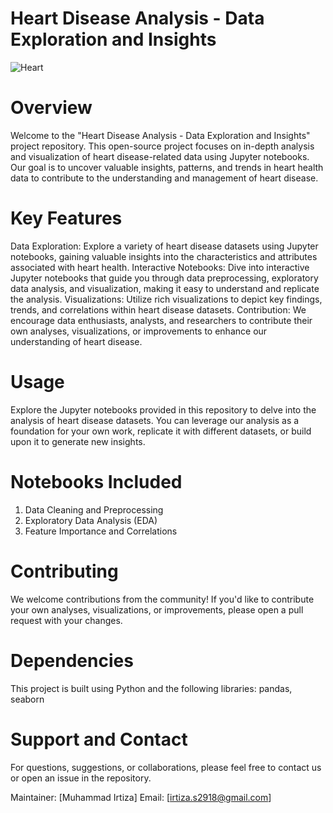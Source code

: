 # Heart Disease Analysis - Data Exploration and Insights
![Heart]([URL_to_Your_Image](https://www.google.com/imgres?imgurl=https%3A%2F%2Fwww.narayanahealth.org%2Fblog%2Fwp-content%2Fuploads%2F2023%2F05%2Fpolotno-3-1-1.jpeg&tbnid=iW6Ck2kgV5I0TM&vet=12ahUKEwjBna-a1a-BAxU5pCcCHaEKCQEQMygEegQIARB8..i&imgrefurl=https%3A%2F%2Fwww.narayanahealth.org%2Fblog%2Fsymptoms-of-heart-disease-across-different-age-groups-and-genders%2F&docid=onNZcTD5vHp2gM&w=800&h=445&q=heart%20disease&ved=2ahUKEwjBna-a1a-BAxU5pCcCHaEKCQEQMygEegQIARB8))

# Overview
Welcome to the "Heart Disease Analysis - Data Exploration and Insights" project repository. This open-source project focuses on in-depth analysis and visualization of heart disease-related data using Jupyter notebooks. Our goal is to uncover valuable insights, patterns, and trends in heart health data to contribute to the understanding and management of heart disease.

# Key Features
Data Exploration: 
Explore a variety of heart disease datasets using Jupyter notebooks, gaining valuable insights into the characteristics and attributes associated with heart health.
Interactive Notebooks: Dive into interactive Jupyter notebooks that guide you through data preprocessing, exploratory data analysis, and visualization, making it easy to understand and replicate the analysis.
Visualizations: Utilize rich visualizations to depict key findings, trends, and correlations within heart disease datasets.
Contribution: We encourage data enthusiasts, analysts, and researchers to contribute their own analyses, visualizations, or improvements to enhance our understanding of heart disease.

# Usage
Explore the Jupyter notebooks provided in this repository to delve into the analysis of heart disease datasets. You can leverage our analysis as a foundation for your own work, replicate it with different datasets, or build upon it to generate new insights.

# Notebooks Included
1. Data Cleaning and Preprocessing
2. Exploratory Data Analysis (EDA)
3. Feature Importance and Correlations

# Contributing
We welcome contributions from the community! If you'd like to contribute your own analyses, visualizations, or improvements, please open a pull request with your changes.

# Dependencies
This project is built using Python and the following libraries:
pandas,
seaborn

# Support and Contact
For questions, suggestions, or collaborations, please feel free to contact us or open an issue in the repository.

Maintainer: [Muhammad Irtiza]
Email: [irtiza.s2918@gmail.com]
